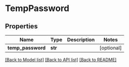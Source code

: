 # TempPassword

## Properties
Name | Type | Description | Notes
------------ | ------------- | ------------- | -------------
**temp_password** | **str** |  | [optional] 

[[Back to Model list]](../README.md#documentation-for-models) [[Back to API list]](../README.md#documentation-for-api-endpoints) [[Back to README]](../README.md)


